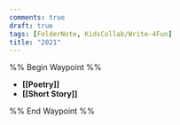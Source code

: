 ```yaml
---
comments: true
draft: true
tags: [FolderNote, KidsCollab/Write-4Fun]
title: "2021"
---
```

%% Begin Waypoint %%

- **[[Poetry]]**
- **[[Short Story]]**

%% End Waypoint %%
